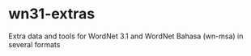 wn31-extras
===========

Extra data and tools for WordNet 3.1 and WordNet Bahasa (wn-msa) in several formats
